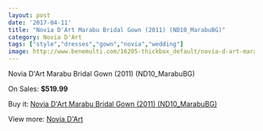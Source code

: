 ```yaml
---
layout: post
date: '2017-04-11'
title: "Novia D'Art Marabu Bridal Gown (2011) (ND10_MarabuBG)"
category: Novia D'Art
tags: ["style","dresses","gown","novia","wedding"]
image: http://www.benemulti.com/16205-thickbox_default/novia-d-art-marabu-bridal-gown-2011-nd10marabubg.jpg
---
```

Novia D'Art Marabu Bridal Gown (2011) (ND10_MarabuBG)

On Sales: **$519.99**
<a href="https://www.benemulti.com/en/novia-d-art/6170-novia-d-art-marabu-bridal-gown-2011-nd10marabubg.html"><amp-img layout="responsive" width="600" height="600" src="//www.benemulti.com/16205-thickbox_default/novia-d-art-marabu-bridal-gown-2011-nd10marabubg.jpg" alt="Novia D'Art Marabu Bridal Gown (2011) (ND10_MarabuBG) 0" /></a>
<a href="https://www.benemulti.com/en/novia-d-art/6170-novia-d-art-marabu-bridal-gown-2011-nd10marabubg.html"><amp-img layout="responsive" width="600" height="600" src="//www.benemulti.com/16207-thickbox_default/novia-d-art-marabu-bridal-gown-2011-nd10marabubg.jpg" alt="Novia D'Art Marabu Bridal Gown (2011) (ND10_MarabuBG) 1" /></a>
<a href="https://www.benemulti.com/en/novia-d-art/6170-novia-d-art-marabu-bridal-gown-2011-nd10marabubg.html"><amp-img layout="responsive" width="600" height="600" src="//www.benemulti.com/16206-thickbox_default/novia-d-art-marabu-bridal-gown-2011-nd10marabubg.jpg" alt="Novia D'Art Marabu Bridal Gown (2011) (ND10_MarabuBG) 2" /></a>

Buy it: [Novia D'Art Marabu Bridal Gown (2011) (ND10_MarabuBG)](https://www.benemulti.com/en/novia-d-art/6170-novia-d-art-marabu-bridal-gown-2011-nd10marabubg.html "Novia D'Art Marabu Bridal Gown (2011) (ND10_MarabuBG)")

View more: [Novia D'Art](https://www.benemulti.com/en/52-novia-d-art "Novia D'Art")